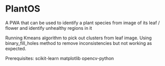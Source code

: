 # PlantOS
A PWA that can be used to identify a plant species from image of its leaf / flower and identify unhealthy regions in it

Running Kmeans algorithm to pick out clusters from leaf image.
Using binary_fill_holes method to remove inconsistencies but not working as expected.

Prerequisites:
scikit-learn
matplotlib
opencv-python
